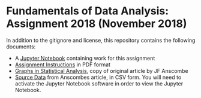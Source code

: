 # Fundamentals of Data Analysis: Assignment 2018 (November 2018)

In addition to the gitignore and license, this repository contains the following documents:

* A [Jupyter Notebook](https://github.com/davesheils/Anscombe/blob/master/Assignment%202018%20-%20Anscombe%20-%20David%20Sheils.ipynb) containing work for this assignment
* [Assignment Instructions](https://github.com/davesheils/Anscombe/blob/master/Fundamentals%20Data%20Analysis%20-%20assignment.pdf) in PDF format
* [Graphs in Statistical Analysis](https://github.com/davesheils/Anscombe/blob/master/Graphs%20in%20Statistical%20Analysis.pdf), copy of original article by JF Anscombe
* [Source Data](https://github.com/davesheils/Anscombe/blob/master/Anscombe%20Datasets%201%20-%204.csv) from Anscombes article, in CSV form.
You will need to activate the Jupyter Notebook software in order to view the Jupyter Notebook.
